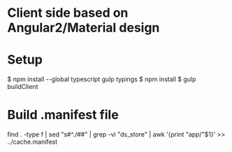 # Client side based on Angular2/Material design


# Setup
 $ npm install --global typescript gulp typings
 $ npm install
 $ gulp buildClient


# Build .manifest file

 find . -type f | sed "s#^\./##" | grep -vi "ds_store" | awk '{print "app/"$1}' >> ../cache.manifest